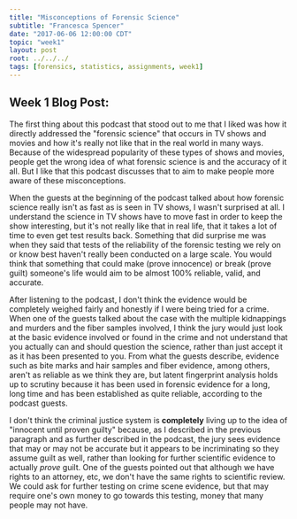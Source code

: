 ```yaml
---
title: "Misconceptions of Forensic Science"
subtitle: "Francesca Spencer"
date: "2017-06-06 12:00:00 CDT"
topic: "week1"
layout: post
root: ../../../
tags: [forensics, statistics, assignments, week1]
---
```

 
## Week 1 Blog Post:

The first thing about this podcast that stood out to me that I liked was how it directly addressed the "forensic science" that occurs in TV shows and movies and how it's really not like that in the real world in many ways. Because of the widespread popularity of these types of shows and movies, people get the wrong idea of what forensic science is and the accuracy of it all. But I like that this podcast discusses that to aim to make people more aware of these misconceptions.

When the guests at the beginning of the podcast talked about how forensic science really isn't as fast as is seen in TV shows, I wasn't surprised at all. I understand the science in TV shows have to move fast in order to keep the show interesting, but it's not really like that in real life, that it takes a lot of time to even get test results back. Something that did surprise me was when they said that tests of the reliability of the forensic testing we rely on or know best haven't really been conducted on a large scale. You would think that something that could make (prove innocence) or break (prove guilt) someone's life would aim to be almost 100% reliable, valid, and accurate.

After listening to the podcast, I don't think the evidence would be completely weighed fairly and honestly if I were being tried for a crime. When one of the guests talked about the case with the multiple kidnappings and murders and the fiber samples involved, I think the jury would just look at the basic evidence involved or found in the crime and not understand that you actually can and should question the science, rather than just accept it as it has been presented to you. From what the guests describe, evidence such as bite marks and hair samples and fiber evidence, among others, aren't as reliable as we think they are, but latent fingerprint analysis holds up to scrutiny because it has been used in forensic evidence for a long, long time and has been established as quite reliable, according to the podcast guests.

I don't think the criminal justice system is **completely** living up to the idea of "innocent until proven guilty" because, as I described in the previous paragraph and as further described in the podcast, the jury sees evidence that may or may not be accurate but it appears to be incriminating so they assume guilt as well, rather than looking for further scientific evidence to actually *prove* guilt. One of the guests pointed out that although we have rights to an attorney, etc, we don't have the same rights to scientific review. We could ask for further testing on crime scene evidence, but that may require one's own money to go towards this testing, money that many people may not have.

